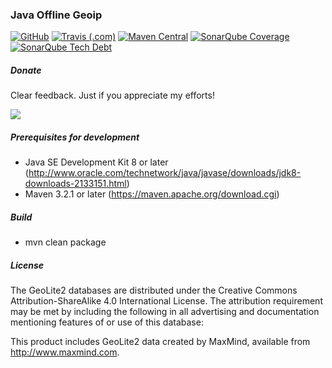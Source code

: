### Java Offline Geoip

[![GitHub](https://img.shields.io/github/license/tornaia/java-offline-geoip.svg)](https://opensource.org/licenses/Apache-2.0) [![Travis (.com)](https://img.shields.io/travis/com/tornaia/java-offline-geoip.svg)](https://travis-ci.com/tornaia/java-offline-geoip) [![Maven Central](https://img.shields.io/maven-central/v/com.github.tornaia/java-offline-geoip.svg)](https://mvnrepository.com/artifact/com.github.tornaia/java-offline-geoip) [![SonarQube Coverage](https://img.shields.io/sonar/https/sonarcloud.io/com.github.tornaia%3Ajava-offline-geoip/coverage.svg)](https://sonarcloud.io/dashboard?id=com.github.tornaia%3Ajava-offline-geoip) [![SonarQube Tech Debt](https://img.shields.io/sonar/https/sonarcloud.io/com.github.tornaia%3Ajava-offline-geoip/tech_debt.svg)](https://sonarcloud.io/dashboard?id=com.github.tornaia%3Ajava-offline-geoip)

##### Donate

Clear feedback. Just if you appreciate my efforts!

[![](https://www.paypalobjects.com/en_US/i/btn/btn_donateCC_LG.gif)](https://www.paypal.com/cgi-bin/webscr?cmd=_s-xclick&hosted_button_id=https://www.paypal.com/cgi-bin/webscr?cmd=_s-xclick&hosted_button_id=TAANNK2KXZXHG)

##### Prerequisites for development

* Java SE Development Kit 8 or later (http://www.oracle.com/technetwork/java/javase/downloads/jdk8-downloads-2133151.html)
* Maven 3.2.1 or later (https://maven.apache.org/download.cgi)

##### Build

* mvn clean package

##### License

The GeoLite2 databases are distributed under the Creative Commons Attribution-ShareAlike 4.0 International License. The attribution requirement may be met by including the following in all advertising and documentation mentioning features of or use of this database:

This product includes GeoLite2 data created by MaxMind, available from
<a href="http://www.maxmind.com">http://www.maxmind.com</a>.